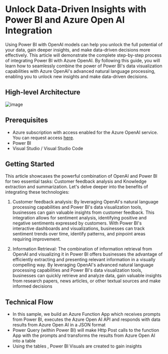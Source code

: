# Unlock Data-Driven Insights with Power BI and Azure Open AI Integration

Using Power BI with OpenAI models can help you unlock the full potential of your data, gain deeper insights, and make data-driven decisions more effectively. This article will demonstrate the complete step-by-step process of integrating Power BI with Azure OpenAI. By following this guide, you will learn how to seamlessly combine the power of Power BI's data visualization capabilities with Azure OpenAI's advanced natural language processing, enabling you to unlock new insights and make data-driven decisions.


## High-level Architecture

![image](https://github.com/mahes-a/2023/assets/120069348/9f7b4c22-3480-495d-bc49-46f046fda51e)

## Prerequisites

- Azure subscription with access enabled for the Azure OpenAI service. You can request access [here](https://aka.ms/oaiapply). 
- Power BI
- Visual Studio / Visual Studio Code

## Getting Started

This article showcases the powerful combination of OpenAI and Power BI for two essential tasks: Customer feedback analysis and Knowledge extraction and summarization. Let's delve deeper into the benefits of integrating these technologies:

1.	Customer feedback analysis:
By leveraging OpenAI's natural language processing capabilities and Power BI's data visualization tools, businesses can gain valuable insights from customer feedback. This integration allows for sentiment analysis, identifying positive and negative sentiments expressed by customers. With Power BI's interactive dashboards and visualizations, businesses can track sentiment trends over time, identify patterns, and pinpoint areas requiring improvement.

2.	Information Retrieval:
The combination of information retrieval from OpenAI and visualizing it in Power BI offers businesses the advantage of efficiently extracting and presenting relevant information in a visually compelling way. By leveraging OpenAI's advanced natural language processing capabilities and Power BI's data visualization tools, businesses can quickly retrieve and analyze data, gain valuable insights from research papers, news articles, or other textual sources and make informed decisions

## Technical Flow 

- In this sample, we build an Azure Function App which receives prompts from Power BI, executes the Azure Open AI API and responds with data results from Azure Open AI in a JSON format
- Power Query (within Power BI) will make Http Post calls to the function App with the prompts and transforms the results from Azure Open AI into a table
- Using the tables , Power BI Visuals are created to gain insights  
